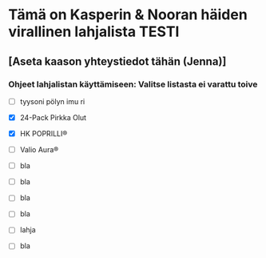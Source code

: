 # Tämä on Kasperin & Nooran häiden virallinen lahjalista TESTI
## [Aseta kaason yhteystiedot tähän (Jenna)]
### Ohjeet lahjalistan käyttämiseen: Valitse listasta ei varattu toive 



- [ ] tyysoni pölyn imu ri 
- [x] 24-Pack Pirkka Olut
- [x] HK POPRILLI® 
- [ ] Valio Aura® 
- [ ] bla
- [ ] bla
- [ ] bla
- [ ] bla
- [ ] lahja
- [ ] bla

